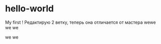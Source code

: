 # hello-world
My first !
   Редактирую 2 ветку, теперь она отличается от мастера
   wewe
   we
   we
   
   we
   we
